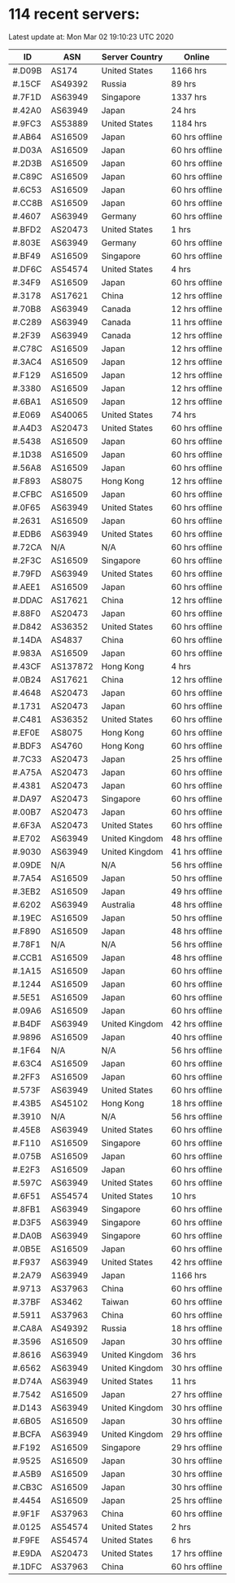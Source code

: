 # 114 recent servers:

Latest update at: Mon Mar 02 19:10:23 UTC 2020

| ID | ASN | Server Country | Online |
| -- | --- | -------------- | ------ |
| #.D09B | AS174 | United States | 1166 hrs |
| #.15CF | AS49392 | Russia | 89 hrs |
| #.7F1D | AS63949 | Singapore | 1337 hrs |
| #.42A0 | AS63949 | Japan | 24 hrs |
| #.9FC3 | AS53889 | United States | 1184 hrs |
| #.AB64 | AS16509 | Japan | 60 hrs offline |
| #.D03A | AS16509 | Japan | 60 hrs offline |
| #.2D3B | AS16509 | Japan | 60 hrs offline |
| #.C89C | AS16509 | Japan | 60 hrs offline |
| #.6C53 | AS16509 | Japan | 60 hrs offline |
| #.CC8B | AS16509 | Japan | 60 hrs offline |
| #.4607 | AS63949 | Germany | 60 hrs offline |
| #.BFD2 | AS20473 | United States | 1 hrs |
| #.803E | AS63949 | Germany | 60 hrs offline |
| #.BF49 | AS16509 | Singapore | 60 hrs offline |
| #.DF6C | AS54574 | United States | 4 hrs |
| #.34F9 | AS16509 | Japan | 60 hrs offline |
| #.3178 | AS17621 | China | 12 hrs offline |
| #.70B8 | AS63949 | Canada | 12 hrs offline |
| #.C289 | AS63949 | Canada | 11 hrs offline |
| #.2F39 | AS63949 | Canada | 12 hrs offline |
| #.C78C | AS16509 | Japan | 12 hrs offline |
| #.3AC4 | AS16509 | Japan | 12 hrs offline |
| #.F129 | AS16509 | Japan | 12 hrs offline |
| #.3380 | AS16509 | Japan | 12 hrs offline |
| #.6BA1 | AS16509 | Japan | 12 hrs offline |
| #.E069 | AS40065 | United States | 74 hrs |
| #.A4D3 | AS20473 | United States | 60 hrs offline |
| #.5438 | AS16509 | Japan | 60 hrs offline |
| #.1D38 | AS16509 | Japan | 60 hrs offline |
| #.56A8 | AS16509 | Japan | 60 hrs offline |
| #.F893 | AS8075 | Hong Kong | 12 hrs offline |
| #.CFBC | AS16509 | Japan | 60 hrs offline |
| #.0F65 | AS63949 | United States | 60 hrs offline |
| #.2631 | AS16509 | Japan | 60 hrs offline |
| #.EDB6 | AS63949 | United States | 60 hrs offline |
| #.72CA | N/A | N/A | 60 hrs offline |
| #.2F3C | AS16509 | Singapore | 60 hrs offline |
| #.79FD | AS63949 | United States | 60 hrs offline |
| #.AEE1 | AS16509 | Japan | 60 hrs offline |
| #.DDAC | AS17621 | China | 12 hrs offline |
| #.88F0 | AS20473 | Japan | 60 hrs offline |
| #.D842 | AS36352 | United States | 60 hrs offline |
| #.14DA | AS4837 | China | 60 hrs offline |
| #.983A | AS16509 | Japan | 60 hrs offline |
| #.43CF | AS137872 | Hong Kong | 4 hrs |
| #.0B24 | AS17621 | China | 12 hrs offline |
| #.4648 | AS20473 | Japan | 60 hrs offline |
| #.1731 | AS20473 | Japan | 60 hrs offline |
| #.C481 | AS36352 | United States | 60 hrs offline |
| #.EF0E | AS8075 | Hong Kong | 60 hrs offline |
| #.BDF3 | AS4760 | Hong Kong | 60 hrs offline |
| #.7C33 | AS20473 | Japan | 25 hrs offline |
| #.A75A | AS20473 | Japan | 60 hrs offline |
| #.4381 | AS20473 | Japan | 60 hrs offline |
| #.DA97 | AS20473 | Singapore | 60 hrs offline |
| #.00B7 | AS20473 | Japan | 60 hrs offline |
| #.6F3A | AS20473 | United States | 60 hrs offline |
| #.E702 | AS63949 | United Kingdom | 48 hrs offline |
| #.9030 | AS63949 | United Kingdom | 41 hrs offline |
| #.09DE | N/A | N/A | 56 hrs offline |
| #.7A54 | AS16509 | Japan | 50 hrs offline |
| #.3EB2 | AS16509 | Japan | 49 hrs offline |
| #.6202 | AS63949 | Australia | 48 hrs offline |
| #.19EC | AS16509 | Japan | 50 hrs offline |
| #.F890 | AS16509 | Japan | 48 hrs offline |
| #.78F1 | N/A | N/A | 56 hrs offline |
| #.CCB1 | AS16509 | Japan | 48 hrs offline |
| #.1A15 | AS16509 | Japan | 60 hrs offline |
| #.1244 | AS16509 | Japan | 60 hrs offline |
| #.5E51 | AS16509 | Japan | 60 hrs offline |
| #.09A6 | AS16509 | Japan | 60 hrs offline |
| #.B4DF | AS63949 | United Kingdom | 42 hrs offline |
| #.9896 | AS16509 | Japan | 40 hrs offline |
| #.1F64 | N/A | N/A | 56 hrs offline |
| #.63C4 | AS16509 | Japan | 60 hrs offline |
| #.2FF3 | AS16509 | Japan | 60 hrs offline |
| #.573F | AS63949 | United States | 60 hrs offline |
| #.43B5 | AS45102 | Hong Kong | 18 hrs offline |
| #.3910 | N/A | N/A | 56 hrs offline |
| #.45E8 | AS63949 | United States | 60 hrs offline |
| #.F110 | AS16509 | Singapore | 60 hrs offline |
| #.075B | AS16509 | Japan | 60 hrs offline |
| #.E2F3 | AS16509 | Japan | 60 hrs offline |
| #.597C | AS63949 | United States | 60 hrs offline |
| #.6F51 | AS54574 | United States | 10 hrs |
| #.8FB1 | AS63949 | Singapore | 60 hrs offline |
| #.D3F5 | AS63949 | Singapore | 60 hrs offline |
| #.DA0B | AS63949 | Singapore | 60 hrs offline |
| #.0B5E | AS16509 | Japan | 60 hrs offline |
| #.F937 | AS63949 | United States | 42 hrs offline |
| #.2A79 | AS63949 | Japan | 1166 hrs |
| #.9713 | AS37963 | China | 60 hrs offline |
| #.37BF | AS3462 | Taiwan | 60 hrs offline |
| #.5911 | AS37963 | China | 60 hrs offline |
| #.CA8A | AS49392 | Russia | 18 hrs offline |
| #.3596 | AS16509 | Japan | 30 hrs offline |
| #.8616 | AS63949 | United Kingdom | 36 hrs |
| #.6562 | AS63949 | United Kingdom | 30 hrs offline |
| #.D74A | AS63949 | United States | 11 hrs |
| #.7542 | AS16509 | Japan | 27 hrs offline |
| #.D143 | AS63949 | United Kingdom | 30 hrs offline |
| #.6B05 | AS16509 | Japan | 30 hrs offline |
| #.BCFA | AS63949 | United Kingdom | 29 hrs offline |
| #.F192 | AS16509 | Singapore | 29 hrs offline |
| #.9525 | AS16509 | Japan | 30 hrs offline |
| #.A5B9 | AS16509 | Japan | 30 hrs offline |
| #.CB3C | AS16509 | Japan | 30 hrs offline |
| #.4454 | AS16509 | Japan | 25 hrs offline |
| #.9F1F | AS37963 | China | 60 hrs offline |
| #.0125 | AS54574 | United States | 2 hrs |
| #.F9FE | AS54574 | United States | 6 hrs |
| #.E9DA | AS20473 | United States | 17 hrs offline |
| #.1DFC | AS37963 | China | 60 hrs offline |

